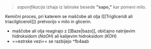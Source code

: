>*saponifikacija* izhaja iz latinske besede **"sapo,"** kar pomeni milo.

Kemični proces, pri katerem se maščobe ali olja ([[Trigliceridi ali triacilgliceroli]]) pretvorijo v milo in glicerin. 

- maščobe ali olja reagirajo z [[Baze|bazo]], običajno natrijevim hidroksidom ($NaOH$) ali kalijevim hidroksidom $(KOH)$
- ==estrske vezi== se razbijejo ^fb4aab